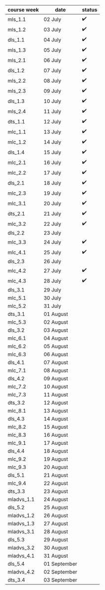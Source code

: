| course week | date         |     status    |
|-------------|--------------|------------------|
| mls_1.1     | 02 July      |:heavy_check_mark:|
| mls_1.2     | 03 July      |:heavy_check_mark:|
| dls_1.1     | 04 July      |:heavy_check_mark:|
| mls_1.3     | 05 July      |:heavy_check_mark:|
| mls_2.1     | 06 July      |:heavy_check_mark:|
| dls_1.2     | 07 July      |:heavy_check_mark:|
| mls_2.2     | 08 July      |:heavy_check_mark:|
| mls_2.3     | 09 July      |:heavy_check_mark:|
| dls_1.3     | 10 July      |:heavy_check_mark:|
| mls_2.4     | 11 July      |:heavy_check_mark:|
| dts_1.1     | 12 July      |:heavy_check_mark:|
| mlc_1.1     | 13 July      |:heavy_check_mark:|
| mlc_1.2     | 14 July      |:heavy_check_mark:|
| dls_1.4     | 15 July      |:heavy_check_mark:|
| mlc_2.1     | 16 July      |:heavy_check_mark:|
| mlc_2.2     | 17 July      |:heavy_check_mark:|
| dls_2.1     | 18 July      |:heavy_check_mark:|
| mlc_2.3     | 19 July      |:heavy_check_mark:|
| mlc_3.1     | 20 July      |:heavy_check_mark:|
| dts_2.1     | 21 July      |:heavy_check_mark:|
| mlc_3.2     | 22 July      |:heavy_check_mark:|
| dls_2.2     | 23 July      |           |
| mlc_3.3     | 24 July      |:heavy_check_mark:|
| mlc_4.1     | 25 July      |:heavy_check_mark:|
| dls_2.3     | 26 July      |           |
| mlc_4.2     | 27 July      |:heavy_check_mark:|
| mlc_4.3     | 28 July      |:heavy_check_mark:|
| dls_3.1     | 29 July      |           |
| mlc_5.1     | 30 July      |           |
| mlc_5.2     | 31 July      |           |
| dts_3.1     | 01 August    |           |
| mlc_5.3     | 02 August    |           |
| dls_3.2     | 03 August    |           |
| mlc_6.1     | 04 August    |           |
| mlc_6.2     | 05 August    |           |
| mlc_6.3     | 06 August    |           |
| dls_4.1     | 07 August    |           |
| mlc_7.1     | 08 August    |           |
| dls_4.2     | 09 August    |           |
| mlc_7.2     | 10 August    |           |
| mlc_7.3     | 11 August    |           |
| dts_3.2     | 12 August    |           |
| mlc_8.1     | 13 August    |           |
| dls_4.3     | 14 August    |           |
| mlc_8.2     | 15 August    |           |
| mlc_8.3     | 16 August    |           |
| mlc_9.1     | 17 August    |           |
| dls_4.4     | 18 August    |           |
| mlc_9.2     | 19 August    |           |
| mlc_9.3     | 20 August    |           |
| dls_5.1     | 21 August    |           |
| mlc_9.4     | 22 August    |           |
| dts_3.3     | 23 August    |           |
| mladvs_1.1  | 24 August    |           |
| dls_5.2     | 25 August    |           |
| mladvs_1.2  | 26 August    |           |
| mladvs_1.3  | 27 August    |           |
| mladvs_3.1  | 28 August    |           |
| dls_5.3     | 29 August    |           |
| mladvs_3.2  | 30 August    |           |
| mladvs_4.1  | 31 August    |           |
| dls_5.4     | 01 September |           |
| mladvs_4.2  | 02 September |           |
| dts_3.4     | 03 September |           |